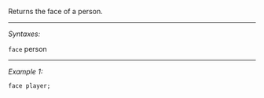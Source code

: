 Returns the face of a person.


---
*Syntaxes:*

`face` person

---
*Example 1:*

```sqf
face player;
```